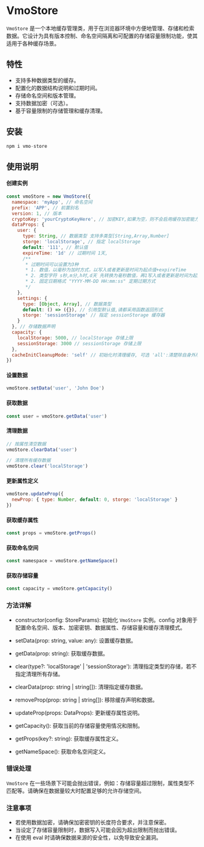 # VmoStore

`VmoStore` 是一个本地缓存管理类，用于在浏览器环境中方便地管理、存储和检索数据。它设计为具有版本控制、命名空间隔离和可配置的存储容量限制功能，使其适用于各种缓存场景。

## 特性

- 支持多种数据类型的缓存。
- 配置化的数据结构说明和过期时间。
- 存储命名空间和版本管理。
- 支持数据加密（可选）。
- 基于容量限制的存储管理和缓存清理。

## 安装

```javascript
npm i vmo-store
```

## 使用说明

#### 创建实例

```javascript
const vmoStore = new VmoStore({
  namespace: 'myApp', // 命名空间
  prefix: 'APP', // 前置别名
  version: 1, // 版本
  cryptoKey: 'yourCryptoKeyHere', // 加密KEY,如果为空，则不会启用缓存加密能力
  dataProps: {
    user: {
      type: String, // 数据类型 支持多类型[String,Array,Number]
      storge: 'localStorage', // 指定 localStorage
      default: '111', // 默认值
      expireTime: '1d' // 过期时间 1天,
      /**
       * 过期时间可以设置为3种
       * 1. 数值，以毫秒为加时方式，以写入或者更新是时间为起点值+expireTime
       * 2. 类型字符 s秒,m分,h时,d天 先转换为毫秒数值，再1写入或者更新是时间为起点值+expireTime
       * 2. 固定日期格式 "YYYY-MM-DD HH:mm:ss" 定期过期方式
       */
    },
    settings: {
      type: [Object, Array], // 数据类型
      default: () => ({}), // 引用型默认值,请都采用函数返回形式
      storge: 'sessionStorage' // 指定 sessionStorage 缓存器
    }
  }, // 存储数据声明
  capacity: {
    localStorage: 5000, // localStorage 存储上限
    sessionStorage: 3000 // sessionStorage 存储上限
  },
  cacheInitCleanupMode: 'self' // 初始化时清理缓存, 可选 'all':清楚除自身外所有缓存数据 或 'self':仅清除除自身版本外，相同命名空间与前置别名的缓存的
})
```

#### 设置数据

```javascript
vmoStore.setData('user', 'John Doe')
```

#### 获取数据

```javascript
const user = vmoStore.getData('user')
```

#### 清理数据

```javascript
// 按属性清空数据
vmoStore.clearData('user')

// 清理所有缓存数据
vmoStore.clear('localStorage')
```

#### 更新属性定义

```javascript
vmoStore.updateProp({
  newProp: { type: Number, default: 0, storge: 'localStorage' }
})
```

#### 获取缓存属性

```javascript
const props = vmoStore.getProps()
```

#### 获取命名空间

```javascript
const namespace = vmoStore.getNameSpace()
```

#### 获取存储容量

```javascript
const capacity = vmoStore.getCapacity()
```

### 方法详解

- constructor(config: StoreParams): 初始化 `VmoStore` 实例。config 对象用于配置命名空间、版本、加密密钥、数据属性、存储容量和缓存清理模式。

- setData(prop: string, value: any): 设置缓存数据。

- getData(prop: string): 获取缓存数据。

- clear(type?: 'localStorage' | 'sessionStorage'): 清理指定类型的存储，若不指定清理所有存储。

- clearData(prop: string | string[]): 清理指定缓存数据。

- removeProp(prop: string | string[]): 移除缓存声明和数据。

- updateProp(props: DataProps): 更新缓存属性说明。

- getCapacity(): 获取当前的存储容量使用情况和限制。

- getProps(key?: string): 获取缓存属性定义。

- getNameSpace(): 获取命名空间定义。

### 错误处理

`VmoStore` 在一些场景下可能会抛出错误，例如：存储容量超过限制，属性类型不匹配等。请确保在数据量较大时配置足够的允许存储空间。

### 注意事项

- 若使用数据加密，请确保加密密钥的长度符合要求，并注意保密。
- 当设定了存储容量限制时，数据写入可能会因为超出限制而抛出错误。
- 在使用 eval 时请确保数据来源的安全性，以免导致安全漏洞。
